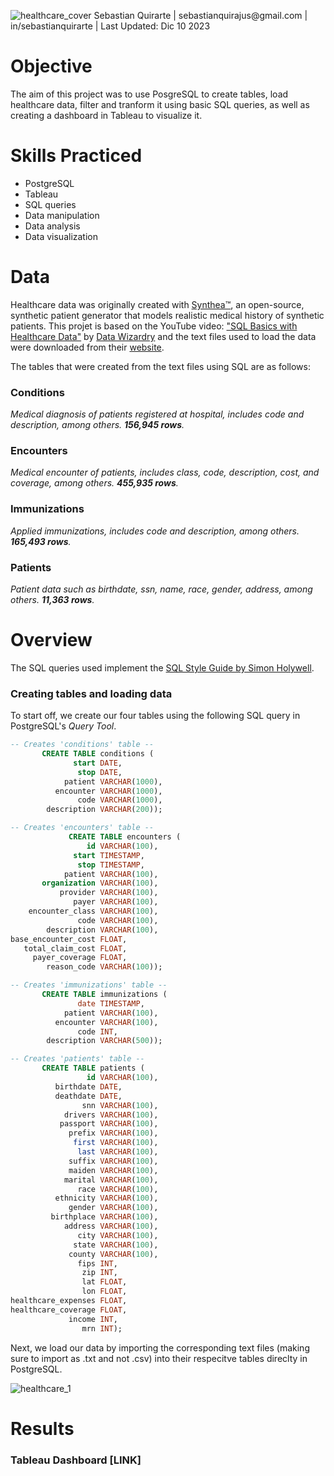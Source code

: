 ![healthcare_cover](https://github.com/sebasquirarte/Healthcare-Data-Analysis/assets/39809366/9863452c-6bd4-420a-9616-aa18097f124c)
Sebastian Quirarte | sebastianquirajus@gmail.<nolink>com | in/sebastianquirarte | Last Updated: Dic 10 2023

# Objective

The aim of this project was to use PosgreSQL to create tables, load healthcare data, filter and tranform it using basic SQL queries, as well as creating a dashboard in Tableau to visualize it. 

# Skills Practiced
- PostgreSQL
- Tableau
- SQL queries
- Data manipulation
- Data analysis
- Data visualization

# Data

Healthcare data was originally created with [Synthea™](https://synthetichealth.github.io/synthea/), an open-source, synthetic patient generator that models realistic medical history of synthetic patients. This projet is based on the YouTube video: ["SQL Basics with Healthcare Data"](https://www.youtube.com/watch?v=ef4CAu-OwvM) by [Data Wizardry](https://www.youtube.com/@DataWizardry) and the text files used to load the data were downloaded from their [website](https://datawizardry.academy/sql-basics-healthcare/).

The tables that were created from the text files using SQL are as follows:

### Conditions
_Medical diagnosis of patients registered at hospital, includes code and description, among others. **156,945 rows**._

### Encounters
_Medical encounter of patients, includes class, code, description, cost, and coverage, among others.  **455,935 rows**._

### Immunizations
_Applied immunizations, includes code and description, among others. **165,493 rows**._

### Patients
_Patient data such as birthdate, ssn, name, race, gender, address, among others. **11,363 rows**._

# Overview

The SQL queries used implement the [SQL Style Guide by Simon Holywell](https://www.sqlstyle.guide/).

### **Creating tables and loading data**

To start off, we create our four tables using the following SQL query in PostgreSQL's *Query Tool*.

~~~~sql
-- Creates 'conditions' table --      
       CREATE TABLE conditions (
              start DATE,
               stop DATE,
            patient VARCHAR(1000),
          encounter VARCHAR(1000),
               code VARCHAR(1000),
        description VARCHAR(200));

-- Creates 'encounters' table --
             CREATE TABLE encounters (
                 id VARCHAR(100),
              start TIMESTAMP,
               stop TIMESTAMP,
            patient VARCHAR(100),
       organization VARCHAR(100),
           provider VARCHAR(100),
              payer VARCHAR(100),
    encounter_class VARCHAR(100),
               code VARCHAR(100),
        description VARCHAR(100),
base_encounter_cost FLOAT,
   total_claim_cost FLOAT,
     payer_coverage FLOAT,
        reason_code VARCHAR(100));

-- Creates 'immunizations' table --
       CREATE TABLE immunizations (
               date TIMESTAMP,
            patient VARCHAR(100),
          encounter VARCHAR(100),
               code INT,
        description VARCHAR(500));

-- Creates 'patients' table --
       CREATE TABLE patients (
                 id VARCHAR(100),
          birthdate DATE,
          deathdate DATE,
                snn VARCHAR(100),
            drivers VARCHAR(100),
           passport VARCHAR(100),
             prefix VARCHAR(100),
              first VARCHAR(100),
               last VARCHAR(100),
             suffix VARCHAR(100),
             maiden VARCHAR(100),
            marital VARCHAR(100),
               race VARCHAR(100),
          ethnicity VARCHAR(100),
             gender VARCHAR(100),
         birthplace VARCHAR(100),
            address VARCHAR(100),
               city VARCHAR(100),
              state VARCHAR(100),
             county VARCHAR(100),
               fips INT,
                zip INT,
                lat FLOAT,
                lon FLOAT,
healthcare_expenses FLOAT,
healthcare_coverage FLOAT,
             income INT,
                mrn INT);
~~~~

Next, we load our data by importing the corresponding text files (making sure to import as .txt and not .csv) into their respecitve tables direclty in PostgreSQL.

![healthcare_1](https://github.com/sebasquirarte/Healthcare-Data-Analysis/assets/39809366/b6a91249-54e9-4bca-8354-6787b8715481)

# Results


### Tableau Dashboard [LINK]

